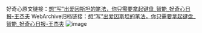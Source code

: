 好奇心原文链接：[想“写”出爱因斯坦的笔法，你只需要拿起键盘_智能_好奇心日报-王杰夫](https://www.qdaily.com/articles/9274.html)
WebArchive归档链接：[想“写”出爱因斯坦的笔法，你只需要拿起键盘_智能_好奇心日报-王杰夫](http://web.archive.org/web/20190623154028/https://www.qdaily.com/articles/9274.html)
![image](http://ww3.sinaimg.cn/large/007d5XDpgy1g3veyqpzanj30u02yjh5l)